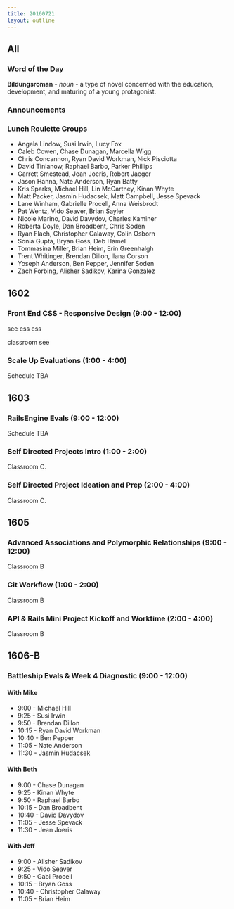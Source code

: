 ```yaml
---
title: 20160721
layout: outline
---
```


## All

### Word of the Day

**Bildungsroman** - _noun_ - a type of novel concerned with the education, development, and maturing of a young protagonist.

### Announcements

### Lunch Roulette Groups

* Angela Lindow, Susi Irwin, Lucy Fox
* Caleb Cowen, Chase Dunagan, Marcella Wigg
* Chris Concannon, Ryan David Workman, Nick Pisciotta
* David Tinianow, Raphael Barbo, Parker Phillips
* Garrett Smestead, Jean Joeris, Robert Jaeger
* Jason Hanna, Nate Anderson, Ryan Batty
* Kris Sparks, Michael Hill, Lin McCartney, Kinan Whyte
* Matt Packer, Jasmin Hudacsek,  Matt Campbell, Jesse Spevack
* Lane Winham, Gabrielle Procell, Anna Weisbrodt
* Pat Wentz, Vido Seaver, Brian Sayler
* Nicole Marino, David Davydov, Charles Kaminer
* Roberta Doyle, Dan Broadbent, Chris Soden
* Ryan Flach, Christopher Calaway, Colin Osborn
* Sonia Gupta, Bryan Goss, Deb Hamel
* Tommasina Miller, Brian Heim, Erin Greenhalgh
* Trent Whitinger, Brendan Dillon, Ilana Corson
* Yoseph Anderson, Ben Pepper, Jennifer Soden
* Zach Forbing, Alisher Sadikov, Karina Gonzalez

## 1602

### Front End CSS - Responsive Design (9:00 - 12:00)

see ess ess

classroom see

### Scale Up Evaluations (1:00 - 4:00)

Schedule TBA


## 1603

### RailsEngine Evals (9:00 - 12:00)

Schedule TBA

### Self Directed Projects Intro (1:00 - 2:00)

Classroom C.

### Self Directed Project Ideation and Prep (2:00 - 4:00)

Classroom C.


## 1605

### Advanced Associations and Polymorphic Relationships (9:00 - 12:00)
Classroom B

### Git Workflow (1:00 - 2:00)
Classroom B

### API & Rails Mini Project Kickoff and Worktime (2:00 - 4:00)
Classroom B

## 1606-B

### Battleship Evals & Week 4 Diagnostic (9:00 - 12:00)

#### With Mike

* 9:00 - Michael Hill
* 9:25 - Susi Irwin
* 9:50 - Brendan Dillon
* 10:15 - Ryan David Workman
* 10:40 - Ben Pepper
* 11:05 - Nate Anderson
* 11:30 - Jasmin Hudacsek

#### With Beth

* 9:00 - Chase Dunagan
* 9:25 - Kinan Whyte
* 9:50 - Raphael Barbo
* 10:15 - Dan Broadbent
* 10:40 - David Davydov
* 11:05 - Jesse Spevack
* 11:30 - Jean Joeris

#### With Jeff

* 9:00 - Alisher Sadikov
* 9:25 - Vido Seaver
* 9:50 - Gabi Procell
* 10:15 - Bryan Goss
* 10:40 - Christopher Calaway
* 11:05 - Brian Heim

